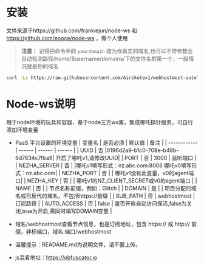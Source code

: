 # 安装  
文件来源于https://github.com/frankiejun/node-ws 和 https://github.com/eooce/node-ws ，做个人使用  

> **注意：** 记得把命令中的 `yourdomain` 改为你真实的域名,也可以不带参数会自动检测路径/home/$username/domains/下的文件名的第一个，一般情况就是你的域名
```bash 
curl -Ls https://raw.githubusercontent.com/Airskotex1/webhostmost-autolive/main/node-ws/setup.sh > setup.sh && chmod +x setup.sh && ./setup.sh yourdimain
```



# Node-ws说明
用于node环境的玩具和容器，基于node三方ws库，集成哪吒探针服务，可自行添加环境变量
* PaaS 平台设置的环境变量
  | 变量名        | 是否必须 | 默认值 | 备注 |
  | ------------ | ------ | ------ | ------ |
  | UUID         | 否 |0196d2a9-b1c0-708e-b48b-6d7634c7fba9| 开启了哪吒v1,请修改UUID|
  | PORT         | 否 |  3000  |  监听端口                    |
  | NEZHA_SERVER | 否 |        |哪吒v1填写形式：nz.abc.com:8008   哪吒v0填写形式：nz.abc.com|
  | NEZHA_PORT   | 否 |        | 哪吒v1没有此变量，v0的agent端口| 
  | NEZHA_KEY    | 否 |        | 哪吒v1的NZ_CLIENT_SECRET或v0的agent端口 |
  | NAME         | 否 |        | 节点名称前缀，例如：Glitch |
  | DOMAIN       | 是 |        | 项目分配的域名或已反代的域名，不包括https://前缀  |
  | SUB_PATH     | 否 |  webhostmost   | 订阅路径   |
  | AUTO_ACCESS  | 否 |  false | 是否开启自动访问保活,false为关闭,true为开启,需同时填写DOMAIN变量 |

* 域名/webhostmost查看节点信息，也是订阅地址，包含 https:// 或 http:// 前缀，非标端口，域名:端口/webhostmost

    
* 温馨提示：READAME.md为说明文件，请不要上传。
* js混肴地址：https://obfuscator.io

